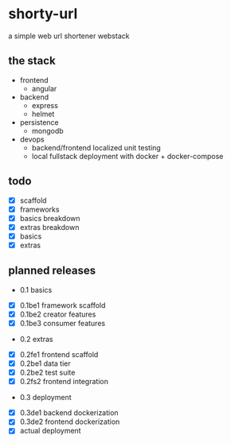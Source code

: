# shorty-url

a simple web url shortener webstack

## the stack

- frontend
    - angular
- backend
    - express
    - helmet
- persistence
    - mongodb
- devops
    - backend/frontend localized unit testing
    - local fullstack deployment with docker + docker-compose


## todo

- [x] scaffold
- [x] frameworks
- [x] basics breakdown
- [x] extras breakdown
- [x] basics
- [x] extras

## planned releases

- 0.1 basics
- [x] 0.1be1 framework scaffold
- [x] 0.1be2 creator features
- [x] 0.1be3 consumer features
- 0.2 extras
- [x] 0.2fe1 frontend scaffold
- [x] 0.2be1 data tier
- [x] 0.2be2 test suite
- [x] 0.2fs2 frontend integration
- 0.3 deployment
- [x] 0.3de1 backend dockerization
- [x] 0.3de2 frontend dockerization
- [x] actual deployment